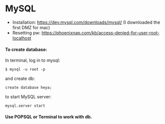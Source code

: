 # MySQL

- Installation: https://dev.mysql.com/downloads/mysql/ (I downloaded the first DMZ for mac)
- Resetting pw: https://phoenixnap.com/kb/access-denied-for-user-root-localhost


#### To create database: 
In terminal, log in to mysql:
```
$ mysql -u root -p
```

and create db:
```mysql
create database heya;
```

to start MySQL server:
```
mysql.server start
```

#### Use POPSQL or Terminal to work with db.


